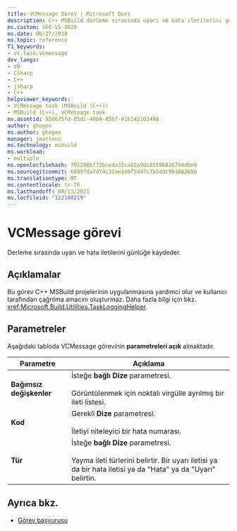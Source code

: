 ```yaml
---
title: VCMessage Görev | Microsoft Docs
description: C++ MSBuild derleme sırasında uyarı ve hata iletilerini günlüğe göndermek için VCMessage görevini nasıl kullandığını öğrenin.
ms.custom: SEO-VS-2020
ms.date: 06/27/2018
ms.topic: reference
f1_keywords:
- vc.task.vcmessage
dev_langs:
- VB
- CSharp
- C++
- jsharp
- C++
helpviewer_keywords:
- VCMessage task (MSBuild (C++))
- MSBuild (C++), VCMessage task
ms.assetid: 956675fd-05dc-40b4-856f-616145103498
author: ghogen
ms.author: ghogen
manager: jmartens
ms.technology: msbuild
ms.workload:
- multiple
ms.openlocfilehash: 705298bf73bceda32ca82a9dc85f96816794d8e9
ms.sourcegitcommit: 68897da7d74c31ae1ebf5d47c7b5ddc9b108265b
ms.translationtype: MT
ms.contentlocale: tr-TR
ms.lasthandoff: 08/13/2021
ms.locfileid: "122108219"
---
```

# <a name="vcmessage-task"></a>VCMessage görevi

Derleme sırasında uyarı ve hata iletilerini günlüğe kaydeder.

## <a name="remarks"></a>Açıklamalar

 Bu görev C++ MSBuild projelerinin uygulanmasına yardımcı olur ve kullanıcı tarafından çağrılma amacını oluşturmaz. Daha fazla bilgi için bkz. <xref:Microsoft.Build.Utilities.TaskLoggingHelper>.

## <a name="parameters"></a>Parametreler

 Aşağıdaki tabloda VCMessage görevinin **parametreleri açık** almaktadır.

|Parametre|Açıklama|
|---------------|-----------------|
|**Bağımsız değişkenler**|İsteğe **bağlı Dize** parametresi.<br /><br /> Görüntülenmek için noktalı virgülle ayrılmış bir ileti listesi.|
|**Kod**|Gerekli **Dize** parametresi.<br /><br /> İletiyi niteleyici bir hata numarası.|
|**Tür**|İsteğe **bağlı Dize** parametresi.<br /><br /> Yayma ileti türlerini belirtir. Bir uyarı iletisi ya da bir hata iletisi ya da "Hata" ya da "Uyarı" belirtin.|

## <a name="see-also"></a>Ayrıca bkz.

- [Görev başvurusu](../msbuild/msbuild-task-reference.md)
